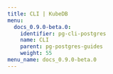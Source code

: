 ```yaml
---
title: CLI | KubeDB
menu:
  docs_0.9.0-beta.0:
    identifier: pg-cli-postgres
    name: CLI
    parent: pg-postgres-guides
    weight: 55
menu_name: docs_0.9.0-beta.0
---
```

